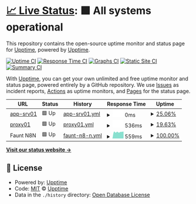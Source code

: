# [📈 Live Status](https://demo.upptime.js.org): <!--live status--> **🟩 All systems operational**

This repository contains the open-source uptime monitor and status page for [Upptime](https://upptime.js.org), powered by [Upptime](https://github.com/upptime/upptime).

[![Uptime CI](https://github.com/patrickc-sb/upptime-status/workflows/Uptime%20CI/badge.svg)](https://github.com/patrickc-sb/upptime-status/actions?query=workflow%3A%22Uptime+CI%22)
[![Response Time CI](https://github.com/patrickc-sb/upptime-status/workflows/Response%20Time%20CI/badge.svg)](https://github.com/patrickc-sb/upptime-status/actions?query=workflow%3A%22Response+Time+CI%22)
[![Graphs CI](https://github.com/patrickc-sb/upptime-status/workflows/Graphs%20CI/badge.svg)](https://github.com/patrickc-sb/upptime-status/actions?query=workflow%3A%22Graphs+CI%22)
[![Static Site CI](https://github.com/patrickc-sb/upptime-status/workflows/Static%20Site%20CI/badge.svg)](https://github.com/patrickc-sb/upptime-status/actions?query=workflow%3A%22Static+Site+CI%22)
[![Summary CI](https://github.com/patrickc-sb/upptime-status/workflows/Summary%20CI/badge.svg)](https://github.com/patrickc-sb/upptime-status/actions?query=workflow%3A%22Summary+CI%22)

With [Upptime](https://upptime.js.org), you can get your own unlimited and free uptime monitor and status page, powered entirely by a GitHub repository. We use [Issues](https://github.com/upptime/upptime/issues) as incident reports, [Actions](https://github.com/patrickc-sb/upptime-status/actions) as uptime monitors, and [Pages](https://demo.upptime.js.org) for the status page.

<!--start: status pages-->
<!-- This summary is generated by Upptime (https://github.com/upptime/upptime) -->
<!-- Do not edit this manually, your changes will be overwritten -->
<!-- prettier-ignore -->
| URL | Status | History | Response Time | Uptime |
| --- | ------ | ------- | ------------- | ------ |
| <img alt="" src="https://favicons.githubusercontent.com/null" height="13"> [app-srv01](116.203.202.135) | 🟩 Up | [app-srv01.yml](https://github.com/patrickc-sb/uptime-status/commits/HEAD/history/app-srv01.yml) | <details><summary><img alt="Response time graph" src="./graphs/app-srv01/response-time-week.png" height="20"> 0ms</summary><br><a href="https://faunt-status.scriptbased.cloud/history/app-srv01"><img alt="Response time 0" src="https://img.shields.io/endpoint?url=https%3A%2F%2Fraw.githubusercontent.com%2Fpatrickc-sb%2Fuptime-status%2FHEAD%2Fapi%2Fapp-srv01%2Fresponse-time.json"></a><br><a href="https://faunt-status.scriptbased.cloud/history/app-srv01"><img alt="24-hour response time 0" src="https://img.shields.io/endpoint?url=https%3A%2F%2Fraw.githubusercontent.com%2Fpatrickc-sb%2Fuptime-status%2FHEAD%2Fapi%2Fapp-srv01%2Fresponse-time-day.json"></a><br><a href="https://faunt-status.scriptbased.cloud/history/app-srv01"><img alt="7-day response time 0" src="https://img.shields.io/endpoint?url=https%3A%2F%2Fraw.githubusercontent.com%2Fpatrickc-sb%2Fuptime-status%2FHEAD%2Fapi%2Fapp-srv01%2Fresponse-time-week.json"></a><br><a href="https://faunt-status.scriptbased.cloud/history/app-srv01"><img alt="30-day response time 0" src="https://img.shields.io/endpoint?url=https%3A%2F%2Fraw.githubusercontent.com%2Fpatrickc-sb%2Fuptime-status%2FHEAD%2Fapi%2Fapp-srv01%2Fresponse-time-month.json"></a><br><a href="https://faunt-status.scriptbased.cloud/history/app-srv01"><img alt="1-year response time 0" src="https://img.shields.io/endpoint?url=https%3A%2F%2Fraw.githubusercontent.com%2Fpatrickc-sb%2Fuptime-status%2FHEAD%2Fapi%2Fapp-srv01%2Fresponse-time-year.json"></a></details> | <details><summary><a href="https://faunt-status.scriptbased.cloud/history/app-srv01">25.06%</a></summary><a href="https://faunt-status.scriptbased.cloud/history/app-srv01"><img alt="All-time uptime 25.06%" src="https://img.shields.io/endpoint?url=https%3A%2F%2Fraw.githubusercontent.com%2Fpatrickc-sb%2Fuptime-status%2FHEAD%2Fapi%2Fapp-srv01%2Fuptime.json"></a><br><a href="https://faunt-status.scriptbased.cloud/history/app-srv01"><img alt="24-hour uptime 25.06%" src="https://img.shields.io/endpoint?url=https%3A%2F%2Fraw.githubusercontent.com%2Fpatrickc-sb%2Fuptime-status%2FHEAD%2Fapi%2Fapp-srv01%2Fuptime-day.json"></a><br><a href="https://faunt-status.scriptbased.cloud/history/app-srv01"><img alt="7-day uptime 25.06%" src="https://img.shields.io/endpoint?url=https%3A%2F%2Fraw.githubusercontent.com%2Fpatrickc-sb%2Fuptime-status%2FHEAD%2Fapi%2Fapp-srv01%2Fuptime-week.json"></a><br><a href="https://faunt-status.scriptbased.cloud/history/app-srv01"><img alt="30-day uptime 25.06%" src="https://img.shields.io/endpoint?url=https%3A%2F%2Fraw.githubusercontent.com%2Fpatrickc-sb%2Fuptime-status%2FHEAD%2Fapi%2Fapp-srv01%2Fuptime-month.json"></a><br><a href="https://faunt-status.scriptbased.cloud/history/app-srv01"><img alt="1-year uptime 25.06%" src="https://img.shields.io/endpoint?url=https%3A%2F%2Fraw.githubusercontent.com%2Fpatrickc-sb%2Fuptime-status%2FHEAD%2Fapi%2Fapp-srv01%2Fuptime-year.json"></a></details>
| <img alt="" src="https://favicons.githubusercontent.com/proxy01.scriptbased.cloud" height="13"> [proxy01](https://proxy01.scriptbased.cloud) | 🟩 Up | [proxy01.yml](https://github.com/patrickc-sb/uptime-status/commits/HEAD/history/proxy01.yml) | <details><summary><img alt="Response time graph" src="./graphs/proxy01/response-time-week.png" height="20"> 536ms</summary><br><a href="https://faunt-status.scriptbased.cloud/history/proxy01"><img alt="Response time 536" src="https://img.shields.io/endpoint?url=https%3A%2F%2Fraw.githubusercontent.com%2Fpatrickc-sb%2Fuptime-status%2FHEAD%2Fapi%2Fproxy01%2Fresponse-time.json"></a><br><a href="https://faunt-status.scriptbased.cloud/history/proxy01"><img alt="24-hour response time 536" src="https://img.shields.io/endpoint?url=https%3A%2F%2Fraw.githubusercontent.com%2Fpatrickc-sb%2Fuptime-status%2FHEAD%2Fapi%2Fproxy01%2Fresponse-time-day.json"></a><br><a href="https://faunt-status.scriptbased.cloud/history/proxy01"><img alt="7-day response time 536" src="https://img.shields.io/endpoint?url=https%3A%2F%2Fraw.githubusercontent.com%2Fpatrickc-sb%2Fuptime-status%2FHEAD%2Fapi%2Fproxy01%2Fresponse-time-week.json"></a><br><a href="https://faunt-status.scriptbased.cloud/history/proxy01"><img alt="30-day response time 536" src="https://img.shields.io/endpoint?url=https%3A%2F%2Fraw.githubusercontent.com%2Fpatrickc-sb%2Fuptime-status%2FHEAD%2Fapi%2Fproxy01%2Fresponse-time-month.json"></a><br><a href="https://faunt-status.scriptbased.cloud/history/proxy01"><img alt="1-year response time 536" src="https://img.shields.io/endpoint?url=https%3A%2F%2Fraw.githubusercontent.com%2Fpatrickc-sb%2Fuptime-status%2FHEAD%2Fapi%2Fproxy01%2Fresponse-time-year.json"></a></details> | <details><summary><a href="https://faunt-status.scriptbased.cloud/history/proxy01">19.63%</a></summary><a href="https://faunt-status.scriptbased.cloud/history/proxy01"><img alt="All-time uptime 19.63%" src="https://img.shields.io/endpoint?url=https%3A%2F%2Fraw.githubusercontent.com%2Fpatrickc-sb%2Fuptime-status%2FHEAD%2Fapi%2Fproxy01%2Fuptime.json"></a><br><a href="https://faunt-status.scriptbased.cloud/history/proxy01"><img alt="24-hour uptime 19.63%" src="https://img.shields.io/endpoint?url=https%3A%2F%2Fraw.githubusercontent.com%2Fpatrickc-sb%2Fuptime-status%2FHEAD%2Fapi%2Fproxy01%2Fuptime-day.json"></a><br><a href="https://faunt-status.scriptbased.cloud/history/proxy01"><img alt="7-day uptime 19.63%" src="https://img.shields.io/endpoint?url=https%3A%2F%2Fraw.githubusercontent.com%2Fpatrickc-sb%2Fuptime-status%2FHEAD%2Fapi%2Fproxy01%2Fuptime-week.json"></a><br><a href="https://faunt-status.scriptbased.cloud/history/proxy01"><img alt="30-day uptime 19.63%" src="https://img.shields.io/endpoint?url=https%3A%2F%2Fraw.githubusercontent.com%2Fpatrickc-sb%2Fuptime-status%2FHEAD%2Fapi%2Fproxy01%2Fuptime-month.json"></a><br><a href="https://faunt-status.scriptbased.cloud/history/proxy01"><img alt="1-year uptime 19.63%" src="https://img.shields.io/endpoint?url=https%3A%2F%2Fraw.githubusercontent.com%2Fpatrickc-sb%2Fuptime-status%2FHEAD%2Fapi%2Fproxy01%2Fuptime-year.json"></a></details>
| <img alt="" src="https://favicons.githubusercontent.com/null" height="13"> Faunt N8N | 🟩 Up | [faunt-n8-n.yml](https://github.com/patrickc-sb/uptime-status/commits/HEAD/history/faunt-n8-n.yml) | <details><summary><img alt="Response time graph" src="./graphs/faunt-n8-n/response-time-week.png" height="20"> 559ms</summary><br><a href="https://faunt-status.scriptbased.cloud/history/faunt-n8-n"><img alt="Response time 559" src="https://img.shields.io/endpoint?url=https%3A%2F%2Fraw.githubusercontent.com%2Fpatrickc-sb%2Fuptime-status%2FHEAD%2Fapi%2Ffaunt-n8-n%2Fresponse-time.json"></a><br><a href="https://faunt-status.scriptbased.cloud/history/faunt-n8-n"><img alt="24-hour response time 559" src="https://img.shields.io/endpoint?url=https%3A%2F%2Fraw.githubusercontent.com%2Fpatrickc-sb%2Fuptime-status%2FHEAD%2Fapi%2Ffaunt-n8-n%2Fresponse-time-day.json"></a><br><a href="https://faunt-status.scriptbased.cloud/history/faunt-n8-n"><img alt="7-day response time 559" src="https://img.shields.io/endpoint?url=https%3A%2F%2Fraw.githubusercontent.com%2Fpatrickc-sb%2Fuptime-status%2FHEAD%2Fapi%2Ffaunt-n8-n%2Fresponse-time-week.json"></a><br><a href="https://faunt-status.scriptbased.cloud/history/faunt-n8-n"><img alt="30-day response time 559" src="https://img.shields.io/endpoint?url=https%3A%2F%2Fraw.githubusercontent.com%2Fpatrickc-sb%2Fuptime-status%2FHEAD%2Fapi%2Ffaunt-n8-n%2Fresponse-time-month.json"></a><br><a href="https://faunt-status.scriptbased.cloud/history/faunt-n8-n"><img alt="1-year response time 559" src="https://img.shields.io/endpoint?url=https%3A%2F%2Fraw.githubusercontent.com%2Fpatrickc-sb%2Fuptime-status%2FHEAD%2Fapi%2Ffaunt-n8-n%2Fresponse-time-year.json"></a></details> | <details><summary><a href="https://faunt-status.scriptbased.cloud/history/faunt-n8-n">100.00%</a></summary><a href="https://faunt-status.scriptbased.cloud/history/faunt-n8-n"><img alt="All-time uptime 100.00%" src="https://img.shields.io/endpoint?url=https%3A%2F%2Fraw.githubusercontent.com%2Fpatrickc-sb%2Fuptime-status%2FHEAD%2Fapi%2Ffaunt-n8-n%2Fuptime.json"></a><br><a href="https://faunt-status.scriptbased.cloud/history/faunt-n8-n"><img alt="24-hour uptime 100.00%" src="https://img.shields.io/endpoint?url=https%3A%2F%2Fraw.githubusercontent.com%2Fpatrickc-sb%2Fuptime-status%2FHEAD%2Fapi%2Ffaunt-n8-n%2Fuptime-day.json"></a><br><a href="https://faunt-status.scriptbased.cloud/history/faunt-n8-n"><img alt="7-day uptime 100.00%" src="https://img.shields.io/endpoint?url=https%3A%2F%2Fraw.githubusercontent.com%2Fpatrickc-sb%2Fuptime-status%2FHEAD%2Fapi%2Ffaunt-n8-n%2Fuptime-week.json"></a><br><a href="https://faunt-status.scriptbased.cloud/history/faunt-n8-n"><img alt="30-day uptime 100.00%" src="https://img.shields.io/endpoint?url=https%3A%2F%2Fraw.githubusercontent.com%2Fpatrickc-sb%2Fuptime-status%2FHEAD%2Fapi%2Ffaunt-n8-n%2Fuptime-month.json"></a><br><a href="https://faunt-status.scriptbased.cloud/history/faunt-n8-n"><img alt="1-year uptime 100.00%" src="https://img.shields.io/endpoint?url=https%3A%2F%2Fraw.githubusercontent.com%2Fpatrickc-sb%2Fuptime-status%2FHEAD%2Fapi%2Ffaunt-n8-n%2Fuptime-year.json"></a></details>

<!--end: status pages-->

[**Visit our status website →**](https://demo.upptime.js.org)

## 📄 License

- Powered by: [Upptime](https://github.com/upptime/upptime)
- Code: [MIT](./LICENSE) © [Upptime](https://upptime.js.org)
- Data in the `./history` directory: [Open Database License](https://opendatacommons.org/licenses/odbl/1-0/)

